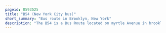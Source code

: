 ```yaml
---
pageid: 8593525
title: "B54 (New York City bus)"
short_summary: "Bus route in Brooklyn, New York"
description: "The B54 is a Bus Route located on myrtle Avenue in brooklyn new York City. The Line Travels between Downtown Brooklyn in the West and the Myrtlewyckoff Avenue Station in the East. The B54 operates from the fresh Pond Depot in Ridgewood Queens mta new York City Bus. The Route serves only the Section of myrtle Avenue in Brooklyn and the Section in Queens is served by the Q55 Bus."
---
```

